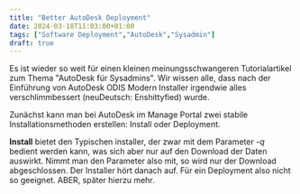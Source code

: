 ```yaml
---
title: "Better AutoDesk Deployment"
date: 2024-03-18T11:03:00+01:00
tags: ["Software Deployment","AutoDesk","Sysadmin"]
draft: true
---
```

Es ist wieder so weit für einen kleinen meinungsschwangeren Tutorialartikel zum Thema "AutoDesk für Sysadmins". Wir wissen alle, dass nach der Einführung von AutoDesk ODIS Modern Installer irgendwie alles verschlimmbessert (neuDeutsch: Enshittyfied) wurde.

Zunächst kann man bei AutoDesk im Manage Portal zwei stabile Installationsmethoden erstellen: Install oder Deployment.

<b>Install</b> bietet den Typischen installer, der zwar mit dem Parameter <i>-q</i> bedient werden kann, was sich aber nur auf den Download der Daten auswirkt. Nimmt man den Parameter also mit, so wird nur der Download abgeschlossen. Der Installer hört danach auf. Für ein Deployment also nicht so geeignet. ABER, später hierzu mehr.
